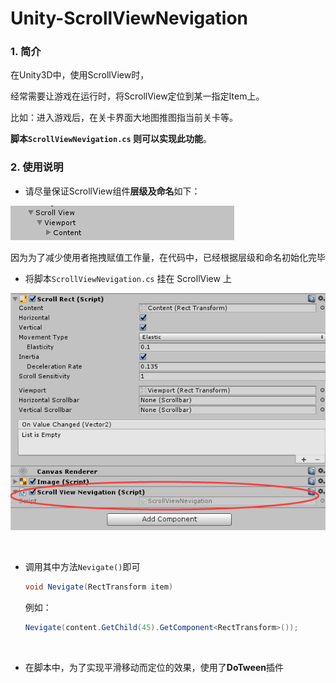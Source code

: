 # Unity-ScrollViewNevigation

### 1. 简介

在Unity3D中，使用ScrollView时，

经常需要让游戏在运行时，将ScrollView定位到某一指定Item上。

比如：进入游戏后，在关卡界面大地图推图指当前关卡等。

**脚本`ScrollViewNevigation.cs`  则可以实现此功能**。



### 2. 使用说明

- 请尽量保证ScrollView组件**层级及命名**如下：

![018032215043](Images/20180322150434.png)

​	因为为了减少使用者拖拽赋值工作量，在代码中，已经根据层级和命名初始化完毕



- 将脚本`ScrollViewNevigation.cs` 挂在 ScrollView 上

![018032215074](Images/20180322150747.png)

​	

- 调用其中方法`Nevigate()`即可

  ```c#
  void Nevigate(RectTransform item)
  ```

  例如：

  ```c#
  Nevigate(content.GetChild(45).GetComponent<RectTransform>());
  ```

  ​

- 在脚本中，为了实现平滑移动而定位的效果，使用了**DoTween**插件